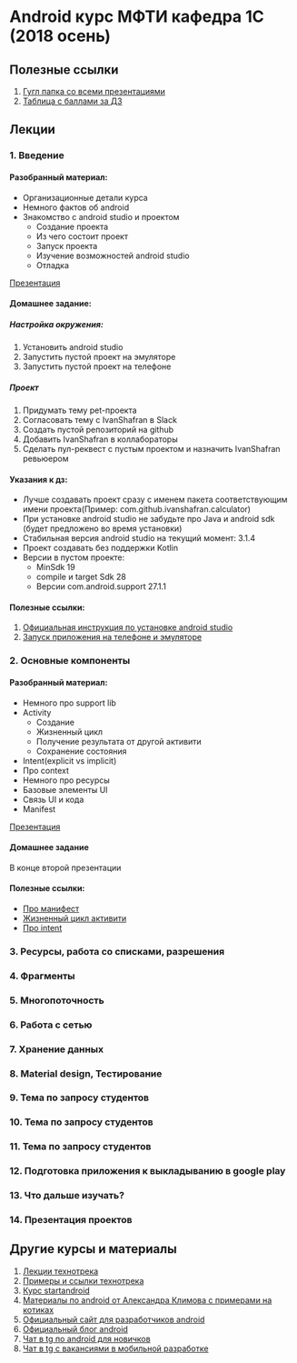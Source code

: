 # Android курс МФТИ кафедра 1С (2018 осень)
## Полезные ссылки
1. [Гугл папка со всеми презентациями](https://drive.google.com/open?id=1EMFbSURLKGtouXa6cPOOfOJ4z4pfCiKm)
2. [Таблица с баллами за ДЗ](https://docs.google.com/spreadsheets/d/1OKValu7tErLIYZFxJWiHrDgRO2fZmHk2ly_Qq8ItqFo/edit?usp=sharing)
## Лекции
### 1. Введение
#### Разобранный материал:
- Организационные детали курса
- Немного фактов об android
- Знакомство с android studio и проектом
	- Создание проекта
	- Из чего состоит проект
	- Запуск проекта
	- Изучение возможностей android studio
	- Отладка

[Презентация](https://docs.google.com/presentation/d/1pbVQlfDClwLfcEE5KBK0XSh4WCV-l1OLk04MIALyjS0/edit?usp=sharing)

#### Домашнее задание:
##### Настройка окружения:
1. Установить android studio
2. Запустить пустой проект на эмуляторе
3. Запустить пустой проект на телефоне

##### Проект
1. Придумать тему pet-проекта
2. Согласовать тему с IvanShafran в Slack
3. Создать пустой репозиторий на github
4. Добавить IvanShafran в коллабораторы
5. Сделать пул-реквест с пустым проектом и назначить IvanShafran ревьюером

#### Указания к дз:
- Лучше создавать проект сразу с именем пакета соответствующим имени проекта(Пример: com.github.ivanshafran.calculator)
- При установке android studio не забудьте про Java и android sdk (будет предложено во время установки)
- Стабильная версия android studio на текущий момент: 3.1.4
- Проект создавать без поддержки Kotlin
- Версии в пустом проекте:
	- MinSdk 19
	- compile и target Sdk 28
	- Версии com.android.support 27.1.1

#### Полезные ссылки:
1. [Официальная инструкция по установке android studio](https://developer.android.com/studio/install)
2. [Запуск приложения на телефоне и эмуляторе](https://developer.android.com/training/basics/firstapp/running-app)

### 2. Основные компоненты
#### Разобранный материал:
- Немного про support lib
- Activity
	- Создание
	- Жизненный цикл
	- Получение результата от другой активити
	- Сохранение состояния
- Intent(explicit vs implicit)
- Про context
- Немного про ресурсы
- Базовые элементы UI
- Связь UI и кода
- Manifest

[Презентация](https://docs.google.com/presentation/d/1JEtn6PhyxOtk3nC-ziENqALS6QFghndnoIhLpurMvyw/edit?usp=sharing)

#### Домашнее задание
В конце второй презентации

#### Полезные ссылки:
- [Про манифест](https://developer.android.com/guide/topics/manifest/manifest-intro?hl=ru)
- [Жизненный цикл активити](https://developer.android.com/guide/components/activities?hl=ru)
- [Про intent](https://developer.android.com/guide/components/intents-filters?hl=ru)

### 3. Ресурсы, работа со списками, разрешения

### 4. Фрагменты

### 5. Многопоточность

### 6. Работа с сетью

### 7. Хранение данных

### 8. Material design, Тестирование

### 9. Тема по запросу студентов

### 10. Тема по запросу студентов

### 11. Тема по запросу студентов

### 12. Подготовка приложения к выкладыванию в google play
 
### 13. Что дальше изучать?

### 14. Презентация проектов

## Другие курсы и материалы
1. [Лекции технотрека](https://habr.com/company/mailru/blog/345252/)
2. [Примеры и ссылки технотрека](https://github.com/ybereza/technotrack-resources)
3. [Курс startandroid](https://startandroid.ru/ru/)
4. [Материалы по android от Александра Климова с примерами на котиках](http://developer.alexanderklimov.ru/android/)
5. [Официальный сайт для разработчиков android](https://developer.android.com)
6. [Официальный блог android](https://android-developers.googleblog.com)
7. [Чат в tg по android для новичков](https://t.me/android_ru)
8. [Чат в tg с вакансиями в мобильной разработке](https://t.me/mobile_jobs)
